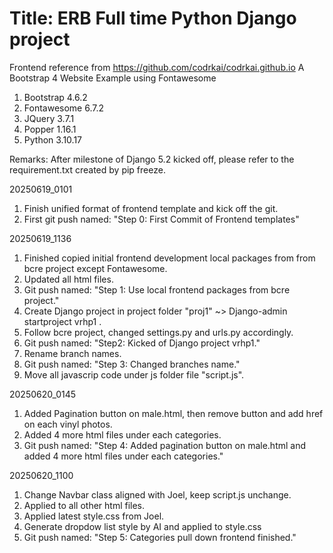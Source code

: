 # Title: ERB Full time Python Django project

Frontend reference from https://github.com/codrkai/codrkai.github.io
A Bootstrap 4 Website Example using Fontawesome

<!-- Initial Environment -->
1. Bootstrap 4.6.2
2. Fontawesome 6.7.2
3. JQuery 3.7.1
4. Popper 1.16.1
5. Python 3.10.17

Remarks: After milestone of Django 5.2 kicked off, please refer to the requirement.txt created by pip freeze.

<!-- Change log -->
20250619_0101
1. Finish unified format of frontend template and kick off the git.
2. First git push named: "Step 0: First Commit of Frontend templates"

20250619_1136
1. Finished copied initial frontend development local packages from from bcre project except Fontawesome.
2. Updated all html files.
3. Git push named: "Step 1: Use local frontend packages from bcre project."
4. Create Django project in project folder "proj1" ~> Django-admin startproject vrhp1 .
5. Follow bcre project, changed settings.py and urls.py accordingly.
6. Git push named: "Step2: Kicked of Django project vrhp1."
7. Rename branch names.
8. Git push named: "Step 3: Changed branches name."
9. Move all javascrip code under js folder file "script.js".

20250620_0145
1. Added Pagination button on male.html, then remove button and add href on each vinyl photos.
2. Added 4 more html files under each categories.
3. Git push named: "Step 4: Added pagination button on male.html and added 4 more html files under each categories."

20250620_1100
1. Change Navbar class aligned with Joel, keep script.js unchange.
2. Applied to all other html files.
3. Applied latest style.css from Joel.
4. Generate dropdow list style by AI and applied to style.css
5. Git push named: "Step 5: Categories pull down frontend finished."